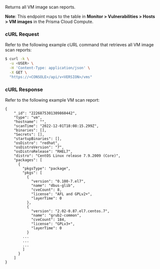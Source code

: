 Returns all VM image scan reports.

**Note**: This endpoint maps to the table in **Monitor > Vulnerabilities > Hosts > VM images** in the Prisma Cloud Compute.

### cURL Request

Refer to the following example cURL command that retrieves all VM image scan reports:

```bash
$ curl -k \
  -u <USER> \
  -H 'Content-Type: application/json' \
  -X GET \
  "https://<CONSOLE>/api/v<VERSION>/vms"
```

### cURL Response

Refer to the following example VM scan report:

```
{
    "_id": "2226875301309860442",
    "type": "vm",
    "hostname": "",
    "scanTime": "2022-12-01T18:08:15.299Z",
    "binaries": [],
    "Secrets": [],
    "startupBinaries": [],
    "osDistro": "redhat",
    "osDistroVersion": "7",
    "osDistroRelease": "RHEL7",
    "distro": "CentOS Linux release 7.9.2009 (Core)",
    "packages": [
      {
        "pkgsType": "package",
        "pkgs": [
          {
            "version": "0.100-7.el7",
            "name": "dbus-glib",
            "cveCount": 8,
            "license": "AFL and GPLv2+",
            "layerTime": 0
          },
          {
            "version": "2.02-0.87.el7.centos.7",
            "name": "grub2-common",
            "cveCount": 184,
            "license": "GPLv3+",
            "layerTime": 0
          }
        ...
        ...
        ...
        ]
      }
    ]
}
```
